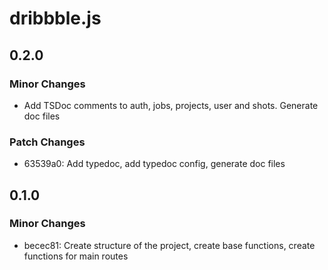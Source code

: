 # dribbble.js

## 0.2.0

### Minor Changes

- Add TSDoc comments to auth, jobs, projects, user and shots. Generate doc files

### Patch Changes

- 63539a0: Add typedoc, add typedoc config, generate doc files

## 0.1.0

### Minor Changes

- becec81: Create structure of the project, create base functions, create functions for main routes
